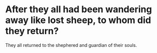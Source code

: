 # After they all had been wandering away like lost sheep, to whom did they return?

They all returned to the shephered and guardian of their souls.
